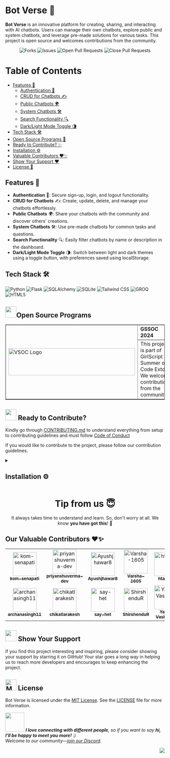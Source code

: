 # Bot Verse 🚀

**Bot Verse** is an innovative platform for creating, sharing, and interacting with AI chatbots. Users can manage their own chatbots, explore public and system chatbots, and leverage pre-made solutions for various tasks. This project is open source and welcomes contributions from the community.

<div align = "center"
<img alt="Stars" src="https://img.shields.io/github/stars/kom-senapati/bot-verse?style=flat&logo=github"/>
<img alt="Forks" src="https://img.shields.io/github/forks/kom-senapati/bot-verse?style=flat&logo=github"/>
<img alt="Issues" src="https://img.shields.io/github/issues/kom-senapati/bot-verse?style=flat&logo=github"/>
<img alt="Open Pull Requests" src="https://img.shields.io/github/issues-pr/kom-senapati/bot-verse?style=flat&logo=github"/>
<img alt="Close Pull Requests" src="https://img.shields.io/github/issues-pr-closed/kom-senapati/bot-verse?style=flat&color=green&logo=github"/>
</div>


# Table of Contents

- [Features 🌟](#features-🌟)
  - [Authentication 🔐](#authentication-🔐)
  - [CRUD for Chatbots ✍️](#crud-for-chatbots-✍️)
  - [Public Chatbots 🌍](#public-chatbots-🌍)
  - [System Chatbots 🛠️](#system-chatbots-🛠️)
  - [Search Functionality 🔍](#search-functionality-🔍)
  - [Dark/Light Mode Toggle 🌗](#darklight-mode-toggle-🌗)
- [Tech Stack 🛠️](#tech-stack-🛠️)
- [Open Source Programs 💪](#open-source-programs-💪)
- [Ready to Contribute? ✨](#ready-to-contribute-✨)
- [Installation ⚙️](#installation-⚙️)
- [Valuable Contributors ❤️✨](#our-valuable-contributors-❤️✨)
- [Show Your Support ❤️](#show-your-support-❤️)
- [License 📄](#license-📄)

## Features 🌟

- **Authentication** 🔐: Secure sign-up, login, and logout functionality.
- **CRUD for Chatbots** ✍️: Create, update, delete, and manage your chatbots effortlessly.
- **Public Chatbots** 🌍: Share your chatbots with the community and discover others' creations.
- **System Chatbots** 🛠️: Use pre-made chatbots for common tasks and questions.
- **Search Functionality** 🔍: Easily filter chatbots by name or description in the dashboard.
- **Dark/Light Mode Toggle** 🌗: Switch between light and dark themes using a toggle button, with preferences saved using localStorage.

## Tech Stack 🛠️

![Python](https://img.shields.io/badge/-Python-3776AB?logo=python&logoColor=white)
![Flask](https://img.shields.io/badge/-Flask-000000?logo=flask&logoColor=white)
![SQLAlchemy](https://img.shields.io/badge/-SQLAlchemy-0B0B0B?logo=sqlalchemy&logoColor=white)
![SQLite](https://img.shields.io/badge/-SQLite-003B57?logo=sqlite&logoColor=white)
![Tailwind CSS](https://img.shields.io/badge/-Tailwind%20CSS-38B2AC?logo=tailwind-css&logoColor=white)
![GROQ](https://img.shields.io/badge/-GROQ-006D77?logo=groq&logoColor=white)
![HTML5](https://img.shields.io/badge/-HTML5-E34F26?logo=html5&logoColor=white)

<div>
   <h2><img src="https://fonts.gstatic.com/s/e/notoemoji/latest/1f4aa/512.webp" width="35" height="35" >Open Source Programs</h2>
</div>
<table border="1" cellpadding="10">
    <tr>
        <td rowspan="2">
            <img src="https://gssoc.girlscript.tech/GS_logo_White.svg" alt="VSOC Logo" width="400" height="85">
        </td>
        <td>
            <strong>GSSOC 2024</strong>
        </td>
    </tr>
    <tr>
        <td>
            This project is part of GirlScript Summer of Code Extd. We welcome contributions from the community.
        </td>
    </tr>
</table>

<div>
  <h2><img src="https://fonts.gstatic.com/s/e/notoemoji/latest/1f31f/512.webp" width="35" height="35"> Ready to Contribute?</h2>
</div>

Kindly go through [CONTRIBUTING.md](CONTRIBUTING.md) to understand everything from setup to contributing guidelines and must follow [Code of Conduct](CODE_OF_CONDUCT.md)

If you would like to contribute to the project, please follow our contribution guidelines.

<details>
   <summary><h2>Installation ⚙️</h2></summary>
   
To set up and run Bot Verse locally, follow these steps:

1. **Clone the Repository:**

   ```bash
   git clone https://github.com/kom-senapati/bot-verse.git
   cd bot-verse
   ```

2. **Create a Virtual Environment:**

   ```bash
   python -m venv .venv
   ```

3. **Activate the Virtual Environment:**

   - **On Windows:**

     ```bash
     source .venv/Scripts/activate
     ```

   - **On macOS/Linux:**

     ```bash
     source .venv/bin/activate
     ```

4. **Install Dependencies:**

   ```bash
   pip install -r requirements.txt
   ```

5. **Set Up the Environment Variables:**

   Create a `.env` file in the root directory of the project and add the required environment variables:

   ```
   GROQ_API_KEY=your_groq_api_key
   ```

6. **Initialize the Database:**

   ```bash
   flask db init
   ```

7. **Apply Database Migrations:**

   ```bash
   flask db migrate -m "Initial migration"
   flask db upgrade
   ```

8. **Setup tailwind for styling (Only if any UI changes).**

Download `Tailwind CLI` from official [releases](https://github.com/tailwindlabs/tailwindcss/releases/tag/v3.4.10) page. Make sure you download that accounding to your os. Keep that executor in folder inside the project `/tailwind`. And rename downloaded file to `tailwindcss`.

10. **Only for linux give execution permissions.**

    ```bash
    chmod +x tailwind/tailwindcss
    ```

11. **Run the Python Script to generate styles**

    ```bash
    python build_css.py --watch
    ```

12. **Run the Application:**

    ```bash
    python run.py
    ```

    The application will be available at `http://127.0.0.1:5000`.

</details>

<div align="center">
  <h1>Tip from us 😇</h1>
  <p>It always takes time to understand and learn. So, don't worry at all. We know <b>you have got this</b>! 💪</p>
</div>

## Our Valuable Contributors ❤️✨

<!-- readme: contributors -start -->
<table>
	<tbody>
		<tr>
            <td align="center">
                <a href="https://github.com/kom-senapati">
                    <img src="https://avatars.githubusercontent.com/u/92045934?v=4" width="75;" alt="kom-senapati"/>
                    <br />
                    <sub><b>kom-senapati</b></sub>
                </a>
            </td>
            <td align="center">
                <a href="https://github.com/priyanshuverma-dev">
                    <img src="https://avatars.githubusercontent.com/u/112266318?v=4" width="75;" alt="priyanshuverma-dev"/>
                    <br />
                    <sub><b>priyanshuverma-dev</b></sub>
                </a>
            </td>
            <td align="center">
                <a href="https://github.com/Ayushjhawar8">
                    <img src="https://avatars.githubusercontent.com/u/111112495?v=4" width="75;" alt="Ayushjhawar8"/>
                    <br />
                    <sub><b>Ayushjhawar8</b></sub>
                </a>
            </td>
            <td align="center">
                <a href="https://github.com/Varsha-1605">
                    <img src="https://avatars.githubusercontent.com/u/140236223?v=4" width="75;" alt="Varsha-1605"/>
                    <br />
                    <sub><b>Varsha-1605</b></sub>
                </a>
            </td>
            <td align="center">
                <a href="https://github.com/htanmo">
                    <img src="https://avatars.githubusercontent.com/u/145841395?v=4" width="75;" alt="htanmo"/>
                    <br />
                    <sub><b>htanmo</b></sub>
                </a>
            </td>
            <td align="center">
                <a href="https://github.com/parteekxo">
                    <img src="https://avatars.githubusercontent.com/u/164842537?v=4" width="75;" alt="parteekxo"/>
                    <br />
                    <sub><b>parteekxo</b></sub>
                </a>
            </td>
            <td align="center">
                <a href="https://github.com/PYIArun">
                    <img src="https://avatars.githubusercontent.com/u/65664667?v=4" width="75;" alt="PYIArun"/>
                    <br />
                    <sub><b>PYIArun</b></sub>
                </a>
            </td>
            <td align="center">
                <a href="https://github.com/Rahul-AkaVector">
                    <img src="https://avatars.githubusercontent.com/u/90543113?v=4" width="75;" alt="Rahul-AkaVector"/>
                    <br />
                    <sub><b>Rahul-AkaVector</b></sub>
                </a>
            </td>
            <td align="center">
                <a href="https://github.com/yashksaini-coder">
                    <img src="https://avatars.githubusercontent.com/u/115717039?v=4" width="75;" alt="yashksaini-coder"/>
                    <br />
                    <sub><b>yashksaini-coder</b></sub>
                </a>
            </td>
            <td align="center">
                <a href="https://github.com/ananyag309">
                    <img src="https://avatars.githubusercontent.com/u/145869907?v=4" width="75;" alt="ananyag309"/>
                    <br />
                    <sub><b>ananyag309</b></sub>
                </a>
            </td>
		</tr>
		<tr>
            <td align="center">
                <a href="https://github.com/archanasingh11">
                    <img src="https://avatars.githubusercontent.com/u/114737464?v=4" width="75;" alt="archanasingh11"/>
                    <br />
                    <sub><b>archanasingh11</b></sub>
                </a>
            </td>
            <td align="center">
                <a href="https://github.com/chikatlarakesh">
                    <img src="https://avatars.githubusercontent.com/u/178009894?v=4" width="75;" alt="chikatlarakesh"/>
                    <br />
                    <sub><b>chikatlarakesh</b></sub>
                </a>
            </td>
            <td align="center">
                <a href="https://github.com/say-het">
                    <img src="https://avatars.githubusercontent.com/u/71073587?v=4" width="75;" alt="say-het"/>
                    <br />
                    <sub><b>say-het</b></sub>
                </a>
            </td>
            <td align="center">
                <a href="https://github.com/ShirshenduR">
                    <img src="https://avatars.githubusercontent.com/u/94801572?v=4" width="75;" alt="ShirshenduR"/>
                    <br />
                    <sub><b>ShirshenduR</b></sub>
                </a>
            </td>
            <td align="center">
                <a href="https://github.com/Yash-Vashishth">
                    <img src="https://avatars.githubusercontent.com/u/182007051?v=4" width="75;" alt="Yash-Vashishth"/>
                    <br />
                    <sub><b>Yash-Vashishth</b></sub>
                </a>
            </td>
		</tr>
	<tbody>
</table>
<!-- readme: contributors -end -->

<div>
  <h2><img src="https://fonts.gstatic.com/s/e/notoemoji/latest/2764_fe0f/512.webp" width="35" height="35"> Show Your Support</h2>
</div>

If you find this project interesting and inspiring, please consider showing your support by starring it on GitHub! Your star goes a long way in helping us to reach more developers and encourages to keep enhancing the project.

<div>
  <h2><img src="https://raw.githubusercontent.com/Tarikul-Islam-Anik/Telegram-Animated-Emojis/main/Objects/Memo.webp" alt="Memo" width="35" height="35" /> License</h2>
</div>

Bot Verse is licensed under the [MIT License](LICENSE). See the [LICENSE](LICENSE) file for more information.

<img src="https://media.giphy.com/media/LnQjpWaON8nhr21vNW/giphy.gif" width="60"> <em><b>I love connecting with different people</b>, so if you want to say <b>hi, I'll be happy to meet you more!</b> :)<br> Welcome to our community—<a href="https://discord.gg/xhFGrRPvnV" target="_blank">join our Discord</a>.</em>

<a href="#top"><img src="https://img.shields.io/badge/-Back%20to%20Top-red?style=for-the-badge" align="right"/></a>
